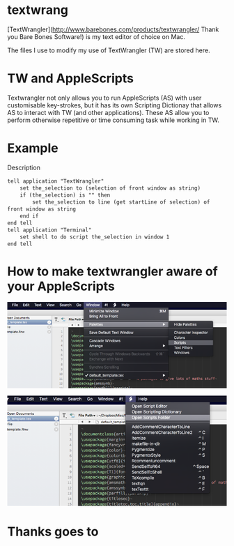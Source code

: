 # textwrang
[TextWrangler](http://www.barebones.com/products/textwrangler/ Thank you Bare Bones Software!) is my text editor of choice on Mac. 

The files I use to modify my use of TextWrangler (TW) are stored here.

# TW and AppleScripts
Textwrangler not only allows you to run AppleScripts (AS) with user customisable key-strokes, but it has its own Scripting Dictionay that allows AS to interact with TW (and other applications). These AS allow you to perform otherwise repetitive or time consuming task while working in TW.

# Example
Description
```AppleScript
tell application "TextWrangler"
    set the_selection to (selection of front window as string)
    if (the_selection) is "" then
        set the_selection to line (get startLine of selection) of front window as string
    end if
end tell
tell application "Terminal"
    set shell to do script the_selection in window 1
end tell
```
# How to make textwrangler aware of your AppleScripts

![](https://github.com/tystan/textwrang/blob/master/open-palettes.png)

![](https://github.com/tystan/textwrang/blob/master/open-scrpt-folder.png)

# Thanks goes to
